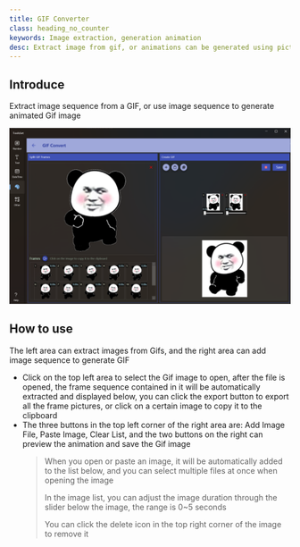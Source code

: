 ```yaml
---
title: GIF Converter
class: heading_no_counter
keywords: Image extraction, generation animation
desc: Extract image from gif, or animations can be generated using picture sequences
---
```


## Introduce

Extract image sequence from a GIF, or use image sequence to generate animated Gif image

![](../../assets/images/ToolsSet/TSMGif.png)

## How to use

The left area can extract images from Gifs, and the right area can add image sequence to generate GIF

* Click on the top left area to select the Gif image to open, after the file is opened, the frame sequence contained in it will be automatically extracted and displayed below, you can click the export button to export all the frame pictures, or click on a certain image to copy it to the clipboard
* The three buttons in the top left corner of the right area are: Add Image File, Paste Image, Clear List, and the two buttons on the right can preview the animation and save the Gif image
  > When you open or paste an image, it will be automatically added to the list below, and you can select multiple files at once when opening the image
  >
  > In the image list, you can adjust the image duration through the slider below the image, the range is 0~5 seconds
  >
  > You can click the delete icon in the top right corner of the image to remove it
  